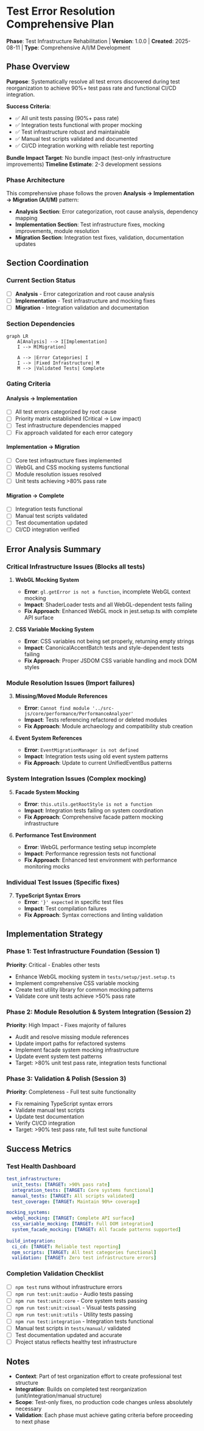 # Test Error Resolution Comprehensive Plan

**Phase**: Test Infrastructure Rehabilitation | **Version**: 1.0.0 | **Created**: 2025-08-11 | **Type**: Comprehensive A/I/M Development

## Phase Overview

**Purpose**: Systematically resolve all test errors discovered during test reorganization to achieve 90%+ test pass rate and functional CI/CD integration.

**Success Criteria**: 
- ✅ All unit tests passing (90%+ pass rate)
- ✅ Integration tests functional with proper mocking
- ✅ Test infrastructure robust and maintainable
- ✅ Manual test scripts validated and documented
- ✅ CI/CD integration working with reliable test reporting

**Bundle Impact Target**: No bundle impact (test-only infrastructure improvements)
**Timeline Estimate**: 2-3 development sessions

### Phase Architecture
This comprehensive phase follows the proven **Analysis → Implementation → Migration (A/I/M)** pattern:

- **Analysis Section**: Error categorization, root cause analysis, dependency mapping
- **Implementation Section**: Test infrastructure fixes, mocking improvements, module resolution
- **Migration Section**: Integration test fixes, validation, documentation updates

## Section Coordination

### Current Section Status
- [ ] **Analysis** - Error categorization and root cause analysis
- [ ] **Implementation** - Test infrastructure and mocking fixes  
- [ ] **Migration** - Integration validation and documentation

### Section Dependencies
```mermaid
graph LR
    A[Analysis] --> I[Implementation]
    I --> M[Migration]
    
    A --> |Error Categories| I
    I --> |Fixed Infrastructure| M
    M --> |Validated Tests| Complete
```

### Gating Criteria

#### Analysis → Implementation
- [ ] All test errors categorized by root cause
- [ ] Priority matrix established (Critical → Low impact)
- [ ] Test infrastructure dependencies mapped
- [ ] Fix approach validated for each error category

#### Implementation → Migration
- [ ] Core test infrastructure fixes implemented
- [ ] WebGL and CSS mocking systems functional
- [ ] Module resolution issues resolved
- [ ] Unit tests achieving >80% pass rate

#### Migration → Complete
- [ ] Integration tests functional
- [ ] Manual test scripts validated
- [ ] Test documentation updated
- [ ] CI/CD integration verified

## Error Analysis Summary

### Critical Infrastructure Issues (Blocks all tests)
1. **WebGL Mocking System**
   - **Error**: `gl.getError is not a function`, incomplete WebGL context mocking
   - **Impact**: ShaderLoader tests and all WebGL-dependent tests failing
   - **Fix Approach**: Enhanced WebGL mock in jest.setup.ts with complete API surface

2. **CSS Variable Mocking System**
   - **Error**: CSS variables not being set properly, returning empty strings
   - **Impact**: CanonicalAccentBatch tests and style-dependent tests failing
   - **Fix Approach**: Proper JSDOM CSS variable handling and mock DOM styles

### Module Resolution Issues (Import failures)
3. **Missing/Moved Module References**
   - **Error**: `Cannot find module '../src-js/core/performance/PerformanceAnalyzer'`
   - **Impact**: Tests referencing refactored or deleted modules
   - **Fix Approach**: Module archaeology and compatibility stub creation

4. **Event System References** 
   - **Error**: `EventMigrationManager is not defined`
   - **Impact**: Integration tests using old event system patterns
   - **Fix Approach**: Update to current UnifiedEventBus patterns

### System Integration Issues (Complex mocking)
5. **Facade System Mocking**
   - **Error**: `this.utils.getRootStyle is not a function`
   - **Impact**: Integration tests failing on system coordination
   - **Fix Approach**: Comprehensive facade pattern mocking infrastructure

6. **Performance Test Environment**
   - **Error**: WebGL performance testing setup incomplete
   - **Impact**: Performance regression tests not functional
   - **Fix Approach**: Enhanced test environment with performance monitoring mocks

### Individual Test Issues (Specific fixes)
7. **TypeScript Syntax Errors**
   - **Error**: `'}' expected` in specific test files
   - **Impact**: Test compilation failures
   - **Fix Approach**: Syntax corrections and linting validation

## Implementation Strategy

### Phase 1: Test Infrastructure Foundation (Session 1)
**Priority**: Critical - Enables other tests
- Enhance WebGL mocking system in `tests/setup/jest.setup.ts`
- Implement comprehensive CSS variable mocking
- Create test utility library for common mocking patterns
- Validate core unit tests achieve >50% pass rate

### Phase 2: Module Resolution & System Integration (Session 2)  
**Priority**: High Impact - Fixes majority of failures
- Audit and resolve missing module references
- Update import paths for refactored systems
- Implement facade system mocking infrastructure
- Update event system test patterns
- Target: >80% unit test pass rate, integration tests functional

### Phase 3: Validation & Polish (Session 3)
**Priority**: Completeness - Full test suite functionality
- Fix remaining TypeScript syntax errors
- Validate manual test scripts
- Update test documentation
- Verify CI/CD integration
- Target: >90% test pass rate, full test suite functional

## Success Metrics

### Test Health Dashboard
```yaml
test_infrastructure:
  unit_tests: [TARGET: >90% pass rate]
  integration_tests: [TARGET: Core systems functional]
  manual_tests: [TARGET: All scripts validated]
  test_coverage: [TARGET: Maintain 90%+ coverage]

mocking_systems:
  webgl_mocking: [TARGET: Complete API surface]
  css_variable_mocking: [TARGET: Full DOM integration]
  system_facade_mocking: [TARGET: All facade patterns supported]
  
build_integration:
  ci_cd: [TARGET: Reliable test reporting]
  npm_scripts: [TARGET: All test categories functional]
  validation: [TARGET: Zero test infrastructure errors]
```

### Completion Validation Checklist
- [ ] `npm test` runs without infrastructure errors
- [ ] `npm run test:unit:audio` - Audio tests passing
- [ ] `npm run test:unit:core` - Core system tests passing  
- [ ] `npm run test:unit:visual` - Visual tests passing
- [ ] `npm run test:unit:utils` - Utility tests passing
- [ ] `npm run test:integration` - Integration tests functional
- [ ] Manual test scripts in `tests/manual/` validated
- [ ] Test documentation updated and accurate
- [ ] Project status reflects healthy test infrastructure

## Notes
- **Context**: Part of test organization effort to create professional test structure
- **Integration**: Builds on completed test reorganization (unit/integration/manual structure)
- **Scope**: Test-only fixes, no production code changes unless absolutely necessary
- **Validation**: Each phase must achieve gating criteria before proceeding to next phase